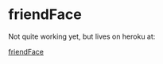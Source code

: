 # friendFace

Not quite working yet, but lives on heroku at:

[friendFace](https://morning-beach-17189.herokuapp.com/)